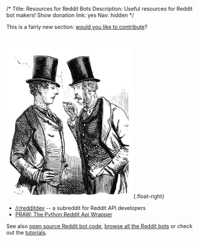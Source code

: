 /*
Title: Resources for Reddit Bots
Description: Useful resources for Reddit bot makers!
Show donation link: yes
Nav: hidden
*/


<div class="note">
  <p>
    This is a fairly new section: <a href="https://github.com/botwiki/botwiki.org">would you like to contribute</a>?
  </p>
</div>

<br/>

![Hrmpf!](/content/images/illustrations/taste.jpg){.float-right}

- [/r/redditdev](https://www.reddit.com/r/redditdev) -- a subreddit for Reddit API developers
- [PRAW: The Python Reddit Api Wrapper](https://praw.readthedocs.org/en/stable/index.html)

See also [open source Reddit bot code](/tag/reddit+opensource), [browse all the Reddit bots](/bots/redditbots) or check out the [tutorials](/tutorials/redditbots).